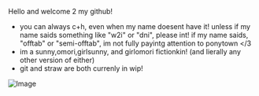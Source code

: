 Hello and welcome 2 my github! 
- you can always c+h, even when my name doesent have it! unless if my name saids something like "w2i" or "dni", please int! if my name saids, "offtab" or "semi-offtab", im not fully payintg attention to ponytown </3
- im a sunny,omori,girlsunny, and girlomori fictionkin! (and lierally any other version of either)
- git and straw are both currenly in wip!

  
<img src="https://pbs.twimg.com/media/GFppkcaaMAAldEZ?format=jpg&amp;name=large" alt="Image"/>
<!--
**remythesilliest/remythesilliest** is a ✨ _special_ ✨ repository because its `README.md` (this file) appears on your GitHub profile.


